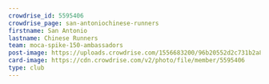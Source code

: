 ```yaml
---
crowdrise_id: 5595406
crowdrise_page: san-antoniochinese-runners
firstname: San Antonio
lastname: Chinese Runners
team: moca-spike-150-ambassadors
post-image: https://uploads.crowdrise.com/1556683200/96b20552d2c731b2a8ef9133b4fa1999.jpg
card-image: https://cdn.crowdrise.com/v2/photo/file/member/5595406
type: club
---
```

